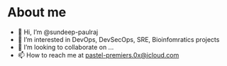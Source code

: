 # About me

- 👋 Hi, I’m @sundeep-paulraj
- 👀 I’m interested in DevOps, DevSecOps, SRE, Bioinfomratics projects
- 💞️ I’m looking to collaborate on ...
- 📫 How to reach me at pastel-premiers.0x@icloud.com

<!---
sundeep-paulraj/sundeep-paulraj is a ✨ special ✨ repository because its `README.md` (this file) appears on your GitHub profile.
You can click the Preview link to take a look at your changes.
--->
